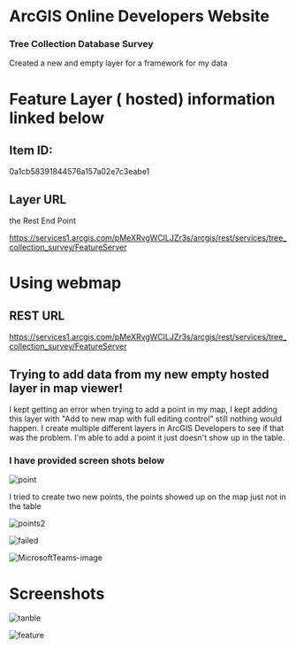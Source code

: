 # ArcGIS Online Developers Website 

### Tree Collection Database Survey 

Created a new and empty layer for a framework for my data

# Feature Layer ( hosted) information linked below

## Item ID:

0a1cb58391844576a157a02e7c3eabe1

## Layer URL 
the Rest End Point

https://services1.arcgis.com/pMeXRvgWClLJZr3s/arcgis/rest/services/tree_collection_survey/FeatureServer

# Using webmap

## REST URL

https://services1.arcgis.com/pMeXRvgWClLJZr3s/arcgis/rest/services/tree_collection_survey/FeatureServer

## Trying to add data from my new empty hosted layer in map viewer!

I kept getting an error when trying to add a point in my map, I kept adding this layer with "Add to new map with full editing control" still nothing would happen. I create multiple different layers in ArcGIS Developers to see if that was the problem. I'm able to add a point it just doesn't show up in the table.

### I have provided screen shots below

![point](https://user-images.githubusercontent.com/73148622/108126996-91d56580-7078-11eb-90cf-4123f286940b.JPG)

I tried to create two new points, the points showed up on the map just not in the table

![points2](https://user-images.githubusercontent.com/73148622/108129161-c860af80-707b-11eb-862f-21fd9f0cb18a.JPG)

![failed](https://user-images.githubusercontent.com/73148622/108129169-cbf43680-707b-11eb-9a35-dac472ca9050.JPG)

![MicrosoftTeams-image](https://user-images.githubusercontent.com/73148622/108126756-31debf00-7078-11eb-9cd4-bc0d75f01db7.png)


# Screenshots 

![tanble](https://user-images.githubusercontent.com/73148622/108129178-cd256380-707b-11eb-8fe0-5881f0e8f429.JPG)

![feature](https://user-images.githubusercontent.com/73148622/108129185-d0b8ea80-707b-11eb-9d72-f6bc58e7f56f.JPG)


